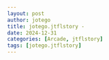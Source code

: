 ```yaml
---
layout: post
author: jotego
title: jotego.jtflstory - 
date: 2024-12-31
categories: [Arcade, jtflstory]
tags: [jotego.jtflstory]
---
```


